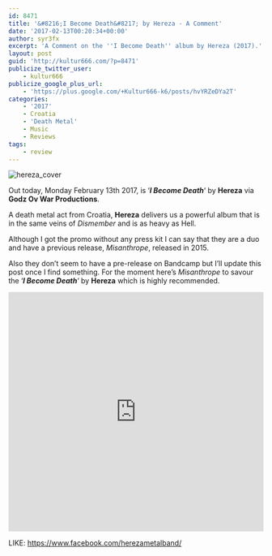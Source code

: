 ```yaml
---
id: 8471
title: '&#8216;I Become Death&#8217; by Hereza - A Comment'
date: '2017-02-13T00:20:34+00:00'
author: syr3fx
excerpt: 'A Comment on the ''I Become Death'' album by Hereza (2017).'
layout: post
guid: 'http://kultur666.com/?p=8471'
publicize_twitter_user:
    - kultur666
publicize_google_plus_url:
    - 'https://plus.google.com/+Kultur666-k6/posts/hvYRZeDYa2T'
categories:
    - '2017'
    - Croatia
    - 'Death Metal'
    - Music
    - Reviews
tags:
    - review
---
```


![hereza_cover](http://localhost:8080/wp-content/uploads/2017/02/hereza_cover.jpg)

Out today, Monday February 13th 2017, is ‘***I Become Death***‘ by **Hereza** via **Godz Ov War Productions**.

A death metal act from Croatia, **Hereza** delivers us a powerful album that is in the same veins of *Dismember* and is as heavy as Hell.

Although I got the promo without any press kit I can say that they are a duo and have a previous release, *Misanthrope*, released in 2015.

Also they don’t seem to have a pre-release on Bandcamp but I’ll update this post once I find something. For the moment here’s *Misanthrope* to savour the ‘***I Become Death***‘ by **Hereza** which is highly recommended.

<iframe style="border: 0; width: 100%; height: 472px;" src="https://bandcamp.com/EmbeddedPlayer/album=878911071/size=large/bgcol=333333/linkcol=e99708/tracklist=false/transparent=true/" seamless></iframe>

LIKE: <https://www.facebook.com/herezametalband/>